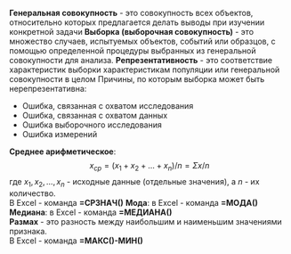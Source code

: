 **Генеральная совокупность** - это совокупность всех объектов, относительно которых предлагается делать выводы при изучении конкретной задачи
**Выборка (выборочная совокупность)** - это множество случаев, испытуемых объектов, событий или образцов, с помощью определенной процедуры выбранных из генеральной совокупности для анализа.
**Репрезентативность** - это соответствие характеристик выборки характеристикам популяции или генеральной совокупности в целом
Причины, по которым выборка может быть нерепрезентативна:
- Ошибка, связанная с охватом исследования
- Ошибка, связанная с охватом данных
- Ошибка выборочного исследования
- Ошибка измерений
  
**Среднее арифметическое**:
$$x_{ср}=(x_1+x_2+...+x_n)/n=Σx/n$$
где $x_1, x_2, ..., x_n$ - исходные данные (отдельные значения), а $n$ - их количество.  
В Excel - команда **=СРЗНАЧ()** 
**Мода**: в Excel - команда **=МОДА()**  
**Медиана**: в Excel - команда **=МЕДИАНА()**  
**Размах** - это разность между наибольшим и наименьшим значениями признака.  
В Excel - команда **=МАКС()-МИН()**

